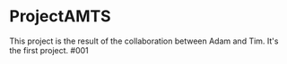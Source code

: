# ProjectAMTS
This project is the result of the collaboration between Adam and Tim. It's the first project. #001

